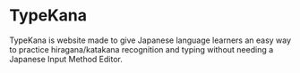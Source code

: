 # TypeKana
TypeKana is website made to give Japanese language learners an easy way to practice hiragana/katakana recognition and typing without needing a Japanese Input Method Editor.
